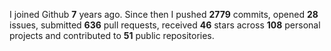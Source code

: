 
I joined Github **7** years ago. Since then I pushed **2779** commits, opened **28** issues, submitted **636** pull requests, received **46** stars across **108** personal projects and contributed to **51** public repositories.
